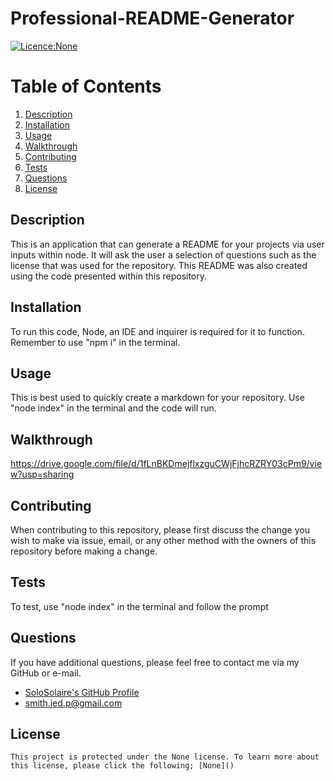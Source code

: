 # Professional-README-Generator

[![Licence:None](https://img.shields.io/badge/License-None-red.svg)]()

# Table of Contents
1. [Description](#Description)
1. [Installation](#Installation)
1. [Usage](#Usage)
1. [Walkthrough](#Walkthrough)
1. [Contributing](#Contributing)
1. [Tests](#Tests)
1. [Questions](#Questions)
1. [License](#License)

## Description
This is an application that can generate a README for your projects via user inputs within node. It will ask the user a selection of questions such as the license that was used for the repository. This README was also created using the code presented within this repository.

## Installation
To run this code, Node, an IDE and inquirer is required for it to function. Remember to use "npm i" in the terminal.

## Usage
This is best used to quickly create a markdown for your repository. Use "node index" in the terminal and the code will run.

## Walkthrough
https://drive.google.com/file/d/1fLnBKDmejflxzguCWjFjhcRZRY03cPm9/view?usp=sharing

## Contributing
When contributing to this repository, please first discuss the change you wish to make via issue, email, or any other method with the owners of this repository before making a change.

## Tests
To test, use "node index" in the terminal and follow the prompt

## Questions
If you have additional questions, please feel free to contact me via my GitHub or e-mail.
* [SoloSolaire's GitHub Profile](https://github.com/SoloSolaire)
* smith.jed.p@gmail.com

## License
    This project is protected under the None license. To learn more about this license, please click the following; [None]()